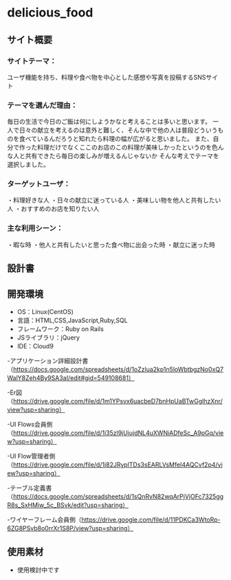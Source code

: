 # delicious_food

## サイト概要
### サイトテーマ：
ユーザ機能を持ち、料理や食べ物を中心とした感想や写真を投稿するSNSサイト


### テーマを選んだ理由：
毎日の生活で今日のご飯は何にしようかなと考えることは多いと思います。
一人で日々の献立を考えるのは意外と難しく、そんな中で他の人は普段どういうものを食べているんだろうと知れたら料理の幅が広がると思いました。
また、自分で作った料理だけでなくここのお店のこの料理が美味しかったというのを色んな人と共有できたら毎日の楽しみが増えるんじゃないか
そんな考えでテーマを選択しました。
                        

### ターゲットユーザ：
・料理好きな人
・日々の献立に迷っている人
・美味しい物を他人と共有したい人
・おすすめのお店を知りたい人


### 主な利用シーン：
・暇な時
・他人と共有したいと思った食べ物に出会った時
・献立に迷った時


## 設計書


## 開発環境
- OS：Linux(CentOS)
- 言語：HTML,CSS,JavaScript,Ruby,SQL
- フレームワーク：Ruby on Rails
- JSライブラリ：jQuery
- IDE：Cloud9

-アプリケーション詳細設計書（https://docs.google.com/spreadsheets/d/1oZzlua2kp1n5loWbtbgzNo0xQ7WalY8Zeh4By9SA3aI/edit#gid=549108681）

-Er図（https://drive.google.com/file/d/1m1YPsvx6uacbeD7bnHpUaBTwGglhzXnr/view?usp=sharing）

-UI Flows会員側（https://drive.google.com/file/d/1i35zl9jUjujdNL4uXWNiADfeSc_A9pGq/view?usp=sharing）

-UI Flow管理者側（https://drive.google.com/file/d/1i82JRyplTDs3sEARLVsMfeI4AQCvf2p4/view?usp=sharing）

-テーブル定義書（https://docs.google.com/spreadsheets/d/1sQnRvN82wqArPjVjOFc7325ggR8s_SxHMiw_5c_BSvk/edit?usp=sharing）

-ワイヤーフレーム会員側（https://drive.google.com/file/d/11PDKCa3WtoRp-6ZG8PSvb8o0rrXr1S8P/view?usp=sharing）

## 使用素材
- 使用検討中です
